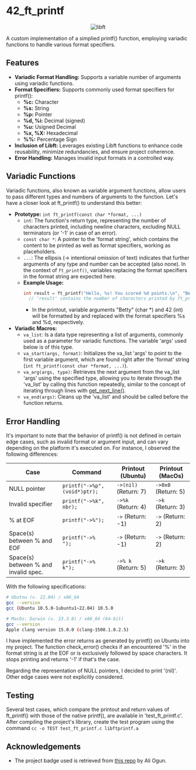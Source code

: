 # 42_ft_printf

<p align="center">
    <img src="https://github.com/alx-sch/42_printf/assets/134595144/f0c52cd6-4282-4a69-9b03-5befc5335003" alt="libft" />
</p>

A custom implementation of a simplied printf() function, employing variadic functions to handle various format specifiers.

## Features

- **Variadic Format Handling:** Supports a variable number of arguments using variadic functions.
- **Format Specifiers:** Supports commonly used format specifiers for printf():
    - **%c:**        Character
    - **%s:**        String
    - **%p:**        Pointer
    - **%d, %i:**    Decimal (signed)
    - **%u:** Usigned Decimal
    - **%x, %X:** Hexadecimal
    - **%%:** Percentage Sign
 - **Inclusion of Libft:** Leverages existing Libft functions to enhance code reusability, minimize redundancies, and ensure project coherence.
 - **Error Handling:** Manages invalid input formats in a controlled way.

## Variadic Functions
Variadic functions, also known as variable argument functions, allow users to pass different types and numbers of arguments to the function. Let's have a closer look at ft_printf() to understand this better:

- **Prototype:** `int ft_printf(const char *format, ...)`
    - `int`: The function's return type, representing the number of characters printed, including newline characters, excluding NULL terminators (or '-1' in case of an error).
    - `const char *`: A pointer to the 'format string', which contains the content to be printed as well as format specifiers, working as placeholders.
    - `...`: The ellipsis (-> intentional omission of text) indicates that further arguments of any type and number can be accepted (also none). In the context of `ft_printf()`, variables replacing the format specifiers in the format string are expected here.
    - **Example Usage:**
      ```c
      int result = ft_printf("Hello, %s! You scored %d points.\n", "Betty", 42);
        // 'result' contains the number of characters printed by ft_printf -> 36
      ```
        - In the printout, variable arguments "Betty" (char *) and 42 (int) will be formatted by and replaced with the format specifiers %s and %d, respectively.
- **Variadic Macros:**
    - `va_list`: Is a data type representing a list of arguments, commonly used as a parameter for variadic functions. The variable 'args' used below is of this type.
    - `va_start(args, format)`: Initializes the va_list 'args' to point to the first variable argument, which are found right after the 'format' string (`int ft_printf(const char *format, ...)`).
    - `va_arg(args, type)`: Retrieves the next argument from the va_list 'args' using the specified type, allowing you to iterate through the 'va_list' by calling this function repeatedly, similar to the concept of iterating through lines with [get_next_line()](https://github.com/alx-sch/42_get_next_line).
    - `va_end(args)`: Cleans up the 'va_list' and should be called before the function returns.
 
## Error Handling 
It's important to note that the behavior of printf() is not defined in certain edge cases, such as invalid format or argument input, and can vary depending on the platform it's executed on. For instance, I observed the following differences:

| Case | Command | Printout (Ubuntu) | Printout (MacOs) |
| --- | --- | --- | --- |
| NULL pointer | `printf("->%p", (void*)ptr);`| `->(nil)` (Return: 7) | `->0x0` (Return: 5) |
| Invalid specifier | `printf("->%k", nbr);` | `->%k` (Return: 4) | `->k` (Return: 3) |
| % at EOF | `printf("->%");` | `->` (Return: -1) | `->` (Return: 2) |
| Space(s) between % and EOF | `printf("->%   ");` | `->` (Return: -1) | `->` (Return: 2) |
| Space(s) between % and invalid spec. | `printf("->%   k");` | `->% k` (Return: 5) | `->k` (Return: 3) |

With the following specifications:
 ```bash (64-bit)
 # Ubutnu (v. 22.04) / x86_64
 gcc --version
 gcc (Ubuntu 10.5.0-1ubuntu1~22.04) 10.5.0
```
 ```bash
 # MacOs: Darwin (v. 23.3.0) / x86_64 (64-bit)
 gcc --version
 Apple clang version 15.0.0 (clang-1500.1.0.2.5)
```
I have implemented the error returns as generated by printf() on Ubuntu into my project. The function check_error() checks if an encountered '%' in the format string is at the EOF or is exclusively followed by space characters. It stops printing and returns '-1' if that's the case.

Regarding the representation of NULL pointers, I decided to print '(nil)'. Other edge cases were not explicitly considered.

## Testing
Several test cases, which compare the printout and return values of ft_printf() with those of the native printf(), are available in 'test_ft_printf.c'. After compiling the project's library, create the test program using the command `cc -o TEST test_ft_printf.c libftprintf.a`

## Acknowledgements
- The project badge used is retrieved from [this repo](https://github.com/ayogun/42-project-badges) by Ali Ogun.

